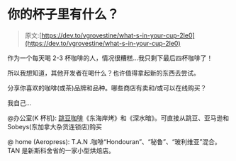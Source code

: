 # 你的杯子里有什么？

> 原文:[https://dev.to/vgrovestine/what-s-in-your-cup-2le0](https://dev.to/vgrovestine/what-s-in-your-cup-2le0)

作为一个每天喝 2-3 杯咖啡的人，情况很糟糕...我只剩下最后四杯咖啡了！

所以我想知道，其他开发者在喝什么？也许值得拿起新的东西去尝试。

分享你喜欢的咖啡(或茶)品牌和品种。哪些商店有卖和/或可以在线购买？

我自己...

@办公室(K 杯机):
[跳豆咖啡](http://jumpingbean.ca)《东海岸烤》和《深水暗》。可直接从跳豆、亚马逊和 Sobeys(东加拿大杂货连锁店)购买

@ home (Aeropress):
T.A.N .咖啡“Hondouran”、“秘鲁”、“玻利维亚”混合。TAN 是新斯科舍省的一家小型烘焙店。